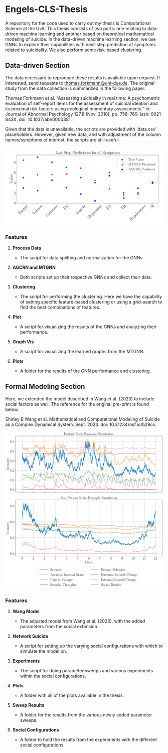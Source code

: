 # Engels-CLS-Thesis
A repository for the code used to carry out my thesis is Computational Science at the UvA.
This thesis consists of two parts: one relating to data-driven machine learning and another based on 
theoretical mathematical modeling of suicide. In the data-driven machine learning section, we use GNNs to explore their capabilities with next-step prediction of symptoms related to suicidality. We also perform some risk-based clustering.

## Data-driven Section
The data necessary to reproduce these results is available upon request. If interested, send requests to thomas.forkmann@uni-due.de. The original study from the data collection is summarized in the following paper.

Thomas Forkmann et al. “Assessing suicidality in real time: A psychometric evaluation of self-report items for the assessment of suicidal ideation and its proximal risk factors using ecological momentary assessments.” In: Journal of Abnormal Psychology 127.8 (Nov. 2018), pp. 758–769. issn: 0021-843X. doi: 10.1037/abn0000381.

Given that the data is unavailable, the scripts are provided with 'data.csv' placeholders. However, 
given new data, and with adjustment of the column names/symptoms of interest, the scripts are still useful.

![image](/Data%20Science%20Materials/plots/1_GNN_comparison.png)

### Features
1. **Process Data**
    - The script for data splitting and normalization for the GNNs.

2. **AGCRN and MTGNN**  
    - Both scripts set up their respective GNNs and collect their data.

3. **Clustering**
    - The script for performing the clustering. Here we have the capability of setting specific feature-based clustering or using a grid-search to find the best combinations of features.

4. **Plot**
    - A script for visualizing the results of the GNNs and analyzing their performance.

5. **Graph Vis**
    - A script for visualizing the learned graphs from the MTGNN.

6. **Plots**
    - A folder for the results of the GNN performance and clustering. 

## Formal Modeling Section
Here, we extended the model described in Wang et al. (2023) to include social factors as well. The reference for the original pre-print is found below.

Shirley B Wang et al. Mathematical and Computational Modeling of Suicide as a
Complex Dynamical System. Sept. 2023. doi: 10.31234/osf.io/b29cs.

![image](/Modeling%20Materials/plots/example_run.png)

### Features
1. **Wang Model**
    - The adjusted model from Wang et al. (2023), with the added parameters from the social extension.

2. **Network Suicide**  
    -  A script for setting up the varying social configurations with which to simulate the model on.

3. **Experiments**
    - The script for doing parameter sweeps and various experiments within the social configurations.

4. **Plots**
    - A folder with all of the plots available in the thesis.

5. **Sweep Results**
    - A folder for the results from the various newly added parameter sweeps.

6. **Social Configurations**
    - A folder to hold the results from the experiments with the different social configurations.